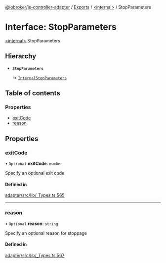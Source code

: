 [@iobroker/js-controller-adapter](../README.md) / [Exports](../modules.md) / [\<internal\>](../modules/internal_.md) / StopParameters

# Interface: StopParameters

[\<internal\>](../modules/internal_.md).StopParameters

## Hierarchy

- **`StopParameters`**

  ↳ [`InternalStopParameters`](internal_.InternalStopParameters.md)

## Table of contents

### Properties

- [exitCode](internal_.StopParameters.md#exitcode)
- [reason](internal_.StopParameters.md#reason)

## Properties

### exitCode

• `Optional` **exitCode**: `number`

Specify an optional exit code

#### Defined in

[adapter/src/lib/_Types.ts:565](https://github.com/ioBroker/ioBroker.js-controller/blob/12b5c7f4/packages/adapter/src/lib/_Types.ts#L565)

___

### reason

• `Optional` **reason**: `string`

Specify an optional reason for stoppage

#### Defined in

[adapter/src/lib/_Types.ts:567](https://github.com/ioBroker/ioBroker.js-controller/blob/12b5c7f4/packages/adapter/src/lib/_Types.ts#L567)
